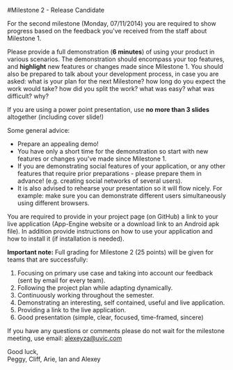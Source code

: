 #Milestone 2 - Release Candidate

For the second milestone (Monday, 07/11/2014) you are required to show progress based on the feedback you've received from the staff about Milestone 1.

Please provide a full demonstration (**6 minutes**) of using your product in various scenarios. The demonstration should encompass your top features, and **highlight** new features or changes made since Milestone 1.
You should also be prepared to talk about your development process, in case you are asked: what is your plan for the next Milestone? how long do you expect the work would take? how did you split the work? what was easy? what was difficult? why?

If you are using a power point presentation, use **no more than 3 slides** altogether (including cover slide!)

Some general advice:

- Prepare an appealing demo!
- You have only a short time for the demonstration so start with new features or changes you've made since Milestone 1.
- If you are demonstrating social features of your application, or any other features that require prior preparations - please prepare them in advance! (e.g. creating social networks of several users). 
- It is also advised to rehearse your presentation so it will flow nicely. For example: make sure you can demonstrate different users simultaneously using different browsers.

You are required to provide in your project page (on GitHub) a link to your live application (App-Engine website or a download link to an Android apk file). In addition provide instructions on how to use your application and how to install it (if installation is needed).

**Important note:** Full grading for Milestone 2 (25 points) will be given for teams that are successfully:

1. Focusing on primary use case and taking into account our feedback (sent by email for every team).
2. Following the project plan while adapting dynamically.
3. Continuously working throughout the semester.
4. Demonstrating an interesting, self contained, useful and live application.
5. Providing a link to the live application.
6. Good presentation (simple, clear, focused, time-framed, sincere)

If you have any questions or comments please do not wait for the milestone meeting, use email: [alexeyza@uvic.com](mailto:alexeyza@uvic.com)

Good luck,  
Peggy, Cliff, Arie, Ian and Alexey